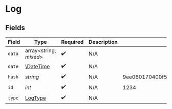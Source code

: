 # Log


## Fields

| Field                                                            | Type                                                             | Required                                                         | Description                                                      | Example                                                          |
| ---------------------------------------------------------------- | ---------------------------------------------------------------- | ---------------------------------------------------------------- | ---------------------------------------------------------------- | ---------------------------------------------------------------- |
| `data`                                                           | array<string, *mixed*>                                           | :heavy_check_mark:                                               | N/A                                                              |                                                                  |
| `date`                                                           | [\DateTime](https://www.php.net/manual/en/class.datetime.php)    | :heavy_check_mark:                                               | N/A                                                              |                                                                  |
| `hash`                                                           | *string*                                                         | :heavy_check_mark:                                               | N/A                                                              | 9ee060170400f556b7e1575cb13f9db004f150a08355c7431c62bc639166431e |
| `id`                                                             | *int*                                                            | :heavy_check_mark:                                               | N/A                                                              | 1234                                                             |
| `type`                                                           | [LogType](../../models/shared/LogType.md)                        | :heavy_check_mark:                                               | N/A                                                              |                                                                  |